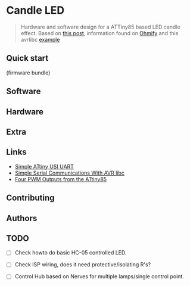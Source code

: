 # Candle LED

> Hardware and software design for a ATTiny85 based LED candle effect.
> Based on [this post](https://www.nzbuilds.com/post/how-to-build-a-candle-light-led-lamp-flame-effect-with-arduino-micro), information found on [Ohmify]() and this avrlibc [example](https://www.nongnu.org/avr-libc/user-manual/group__demo__project.html)

## Quick start

(firmware bundle)

## Software

## Hardware

## Extra

## Links

- [Simple ATtiny USI UART](http://www.technoblogy.com/show?RPY)
- [Simple Serial Communications With AVR libc](https://appelsiini.net/2011/simple-usart-with-avr-libc/)
- [Four PWM Outputs from the ATtiny85](http://www.technoblogy.com/show?LE0=)

## Contributing

## Authors


## TODO

- [ ] Check howto do basic HC-05 controlled LED.
- [ ] Check ISP wiring, does it need protective/isolating R's?
- [ ] Control Hub based on Nerves for multiple lamps/single control point.

